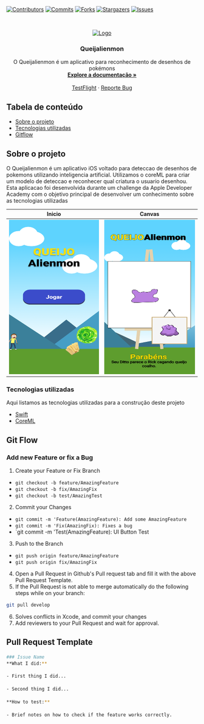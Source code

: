 [![Contributors][contributors-shield]][contributors-url]
[![Commits][commits-shield]][commits-url]
[![Forks][forks-shield]][forks-url]
[![Stargazers][stars-shield]][stars-url]
[![Issues][issues-shield]][issues-url]

<!-- PROJECT LOGO -->
<br />
<p align="center">
  <a href="https://github.com/DaniloLira/Queijalienmon">
    <img src="assets/logo.png" alt="Logo" width="180" height="180">
  </a>

  <h3 align="center">Queijalienmon</h3>

  <p align="center">
    O Queijalienmon é um aplicativo para reconhecimento de desenhos de pokémons
    <br />
    <a href="https://github.com/DaniloLira/Queijalienmon"><strong>Explore a documentação »</strong></a>
    <br />
    <br />
    <a href="https://github.com/DaniloLira/Queijalienmon">TestFlight</a>
    ·
    <a href="https://github.com/DaniloLira/Queijalienmon">Reporte Bug</a>
  </p>
</p>



<!-- TABLE OF CONTENTS -->
## Tabela de conteúdo

* [Sobre o projeto](#sobre-o-projeto)
* [Tecnologias utilizadas](#tecnologias-utilizadas)
* [Gitflow](#git-flow)


<!-- ABOUT THE PROJECT -->
## Sobre o projeto
O Queijalienmon é um aplicativo iOS voltado para deteccao de desenhos de pokemons utilizando inteligencia artificial. Utilizamos o coreML para criar um modelo de deteccao e reconhecer qual criatura o usuario desenhou. Esta aplicacao foi desenvolvida durante um challenge da Apple Developer Academy com o objetivo principal de desenvolver um conhecimento sobre as tecnologias utilizadas

| Inicio | Canvas |
|----------|----------|
| <img src="assets/inicio.png" alt="Tela de Inicio" width="280" height="406">  |  <img src="assets/canvas.png" alt="Canvas" width="280" height="406">  |


### Tecnologias utilizadas
Aqui listamos as tecnologias utilizadas para a construção deste projeto
* [Swift](https://swift.org/)
* [CoreML](https://developer.apple.com/documentation/coreml)

<!-- MARKDOWN LINKS & IMAGES -->
<!-- https://www.markdownguide.org/basic-syntax/#reference-style-links -->
[contributors-shield]: https://img.shields.io/github/contributors/DaniloLira/Queijalienmon.svg?style=flat-square
[contributors-url]: https://img.shields.io/github/contributors/DaniloLira/Queijalienmon
[forks-shield]: https://img.shields.io/github/forks/DaniloLira/Queijalienmon.svg?style=flat-square
[forks-url]: https://img.shields.io/github/forks/DaniloLira/Queijalienmon
[commits-shield]: https://img.shields.io/github/last-commit/DaniloLira/Queijalienmon.svg?style=flat-square
[commits-url]: https://img.shields.io/github/last-commit/DaniloLira/Queijalienmon
[stars-shield]: https://img.shields.io/github/stars/DaniloLira/Queijalienmon.svg?style=flat-square
[stars-url]: https://img.shields.io/github/stars/DaniloLira/Queijalienmon
[issues-shield]: https://img.shields.io/github/issues/DaniloLira/Queijalienmon.svg?style=flat-square
[issues-url]: https://img.shields.io/github/issues/DaniloLira/Queijalienmon
[product-screenshot]: images/screenshot.png

<!-- Git Flow -->
## Git Flow

### Add new Feature or fix a Bug

1. Create your Feature or Fix Branch
  * `git checkout -b feature/AmazingFeature`
  * `git checkout -b fix/AmazingFix`
  * `git checkout -b test/AmazingTest`
2. Commit your Changes
  * `git commit -m 'Feature(AmazingFeature): Add some AmazingFeature`
  * `git commit -m 'Fix(AmazingFix): Fixes a bug`
  * `git commit -m 'Test(AmazingFeature): UI Button Test
3. Push to the Branch
  * `git push origin feature/AmazingFeature`
  * `git push origin fix/AmazingFix`
4. Open a Pull Request in Github's Pull request tab and fill it with the above Pull Request Template.
5. If the Pull Request is not able to merge automatically do the following steps while on your branch:
```sh
git pull develop
```
6. Solves conflicts in Xcode, and commit your changes
7. Add reviewers to your Pull Request and wait for approval.

## Pull Request Template
```sh
### Issue Name
**What I did:**

- First thing I did...

- Second thing I did...

**How to test:**

- Brief notes on how to check if the feature works correctly.
```
